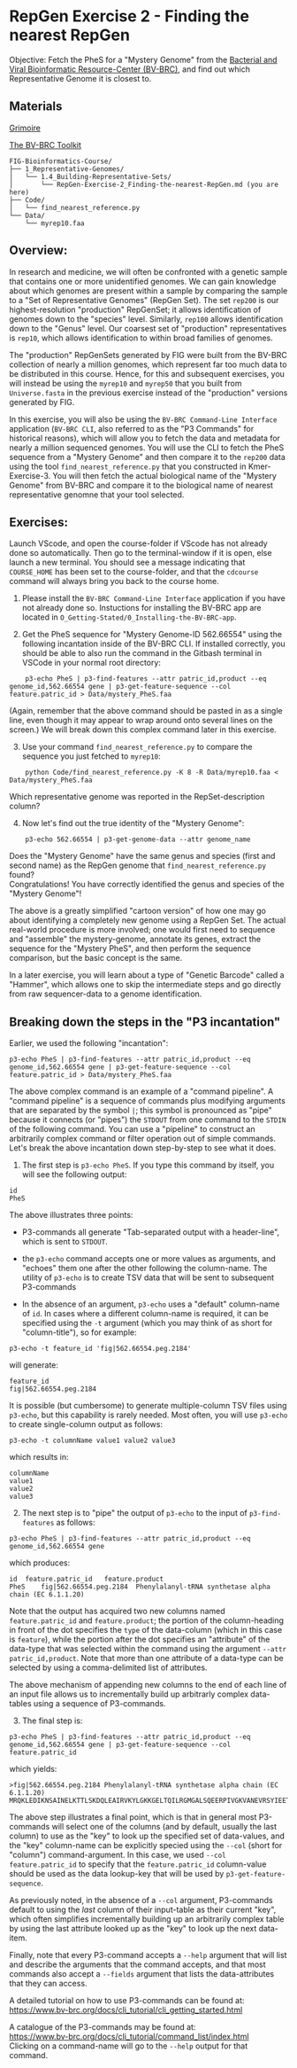 # RepGen Exercise 2 - Finding the nearest RepGen

Objective: Fetch the PheS for a "Mystery Genome" from the [Bacterial and Viral Bioinformatic Resource-Center (BV-BRC)](https://www.bv-brc.org/), and find out which Representative Genome it is closest to.

## Materials

[Grimoire](https://chat.openai.com/g/g-n7Rs0IK86-grimoire)

[The BV-BRC Toolkit](https://www.bv-brc.org/docs/cli_tutorial/index.html)

```
FIG-Bioinformatics-Course/
├── 1_Representative-Genomes/
│   └── 1.4_Building-Representative-Sets/
│       └── RepGen-Exercise-2_Finding-the-nearest-RepGen.md (you are here)
├── Code/
│   └── find_nearest_reference.py 
└── Data/
    └── myrep10.faa
```

## Overview:

In research and medicine, we will often be confronted with a genetic sample that contains one or more unidentified genomes.
We can gain knowledge about which genomes are present within a sample by comparing the sample to a "Set of Representative Genomes" (RepGen Set).
The set `rep200` is our highest-resolution "production" RepGenSet; it allows identification of genomes down to the "species" level. Similarly, `rep100` allows identification down to the "Genus" level.
Our coarsest set of "production" representatives is `rep10`, which allows identification to within broad families of genomes.

The "production" RepGenSets generated by FIG were built from the BV-BRC collection of nearly a million genomes, which represent far too much data to be distributed in this course. Hence, for this and subsequent exercises, you will instead be using the `myrep10` and `myrep50`
that you built from `Universe.fasta` in the previous exercise 
instead of the "production" versions generated by FIG.

In this exercise, you will also be using the `BV-BRC Command-Line Interface` application (`BV-BRC CLI`, also referred to as the "P3 Commands" for historical reasons), which will allow you to fetch the data and metadata for nearly a million sequenced genomes.
You will use the CLI to fetch the PheS sequence from a "Mystery Genome" and then compare it to the `rep200` data using the tool `find_nearest_reference.py` that you constructed in Kmer-Exercise-3. You will then fetch the actual biological name of the "Mystery Genome" from BV-BRC and compare it to the biological name of nearest representative genomne that your tool selected.

## Exercises:

Launch VScode, and open the course-folder
if VScode has not already done so automatically.
Then go to the terminal-window if it is open,
else launch a new terminal.
You should see a message indicating that `COURSE_HOME`
has been set to the course-folder, and that the
`cdcourse` command will always bring you back
to the course home.

1. Please install the `BV-BRC Command-Line Interface` application if you have not already done so.
Instuctions for installing the BV-BRC app are located in `O_Getting-Stated/0_Installing-the-BV-BRC-app`.


2. Get the PheS sequence for "Mystery Genome-ID 562.66554" using the following incantation inside of the BV-BRC CLI. If installed correctly, you should be able to also run the command in the Gitbash terminal in VSCode in your normal root directory:
```
    p3-echo PheS | p3-find-features --attr patric_id,product --eq genome_id,562.66554 gene | p3-get-feature-sequence --col feature.patric_id > Data/mystery_PheS.faa
```
(Again, remember that the above command should be pasted in as a single line, even though it may appear to wrap around onto several lines on the screen.) We will break down this complex command later in this exercise.

3. Use your command `find_nearest_reference.py` to compare the sequence you just fetched to `myrep10`:
```
    python Code/find_nearest_reference.py -K 8 -R Data/myrep10.faa < Data/mystery_PheS.faa
```
Which representative genome was reported in the RepSet-description column?

4. Now let's find out the true identity of the "Mystery Genome":
```
    p3-echo 562.66554 | p3-get-genome-data --attr genome_name
```
Does the "Mystery Genome" have the same genus and species (first and second name) as the RepGen genome that `find_nearest_reference.py` found?<br>
Congratulations! You have correctly identified the genus and species of the "Mystery Genome"!

The above is a greatly simplified "cartoon version" of how one may go about identifying a completely new genome using a RepGen Set. The actual real-world procedure is more involved; one would first need to sequence and "assemble" the mystery-genome, annotate its genes, extract the sequence for the "Mystery PheS", and then perform the sequence comparison, but the basic concept is the same.

In a later exercise, you will learn about a type of "Genetic Barcode" called a "Hammer", which allows one to skip the intermediate steps and go directly from raw sequencer-data to a genome identification.

## Breaking down the steps in the "P3 incantation"

Earlier, we used the following "incantation":
```
p3-echo PheS | p3-find-features --attr patric_id,product --eq genome_id,562.66554 gene | p3-get-feature-sequence --col feature.patric_id > Data/mystery_PheS.faa
```
The above complex command is an example of a "command pipeline".
A "command pipeline" is a sequence of commands plus modifying arguments that are separated by the symbol `|`; this symbol is pronounced as "pipe" because it connects (or "pipes") the `STDOUT` from one command to the `STDIN` of the following command.
You can use a "pipeline" to construct an arbitrarily complex command or filter operation out of simple commands.
Let's break the above incantation down step-by-step to see what it does.

1. The first step is `p3-echo PheS`. If you type this command by itself, you will see the following output:
```
id
PheS
```
The above illustrates three points:
* P3-commands all generate "Tab-separated output with a header-line", which is sent to `STDOUT`. 

* the `p3-echo` command accepts one or more values as arguments,
and "echoes" them one after the other following the column-name.
The utility of `p3-echo` is to create TSV data that will be sent
to subsequent P3-commands

* In the absence of an argument, `p3-echo` uses a "default" column-name of `id`. In cases where a different column-name is required, it can be specified using the `-t` argument (which you may think of as short for "column-title"), so for example:
```
p3-echo -t feature_id 'fig|562.66554.peg.2184'
```
will generate:
```
feature_id
fig|562.66554.peg.2184
```
It is possible (but cumbersome) to generate multiple-column TSV files using `p3-echo`, but this capability is rarely needed. Most often, you will use `p3-echo` to create single-column output as follows:
```
p3-echo -t columnName value1 value2 value3
```
which results in:
```
columnName
value1
value2
value3
```

2. The next step is to "pipe" the output of `p3-echo` to the input of `p3-find-features` as follows:
```
p3-echo PheS | p3-find-features --attr patric_id,product --eq genome_id,562.66554 gene
```
which produces:
```
id	feature.patric_id	feature.product
PheS	fig|562.66554.peg.2184	Phenylalanyl-tRNA synthetase alpha chain (EC 6.1.1.20)
```
Note that the output has acquired two new columns named `feature.patric_id`	and `feature.product`; the portion of the column-heading in front of the dot specifies the `type` of the data-column (which in this case is `feature`), while the portion after the dot specifies an "attribute" of the data-type that was selected within the command using the argument `--attr patric_id,product`. Note that more than one attribute of a data-type can be selected by using a comma-delimited list of attributes.

The above mechanism of appending new columns to the end of each line of an input file allows us to incrementally build up arbitrarly complex data-tables using a sequence of P3-commands. 

3. The final step is:
```
p3-echo PheS | p3-find-features --attr patric_id,product --eq genome_id,562.66554 gene | p3-get-feature-sequence --col feature.patric_id
```
which yields:
```
>fig|562.66554.peg.2184 Phenylalanyl-tRNA synthetase alpha chain (EC 6.1.1.20)
MRQKLEDIKNSAINELKTTLSKDQLEAIRVKYLGKKGELTQILRGMGALSQEERPIVGKVANEVRSYIEETIKEAFSDIKNKEKSIRLENETIDITMPGKKQAVGKRHPLDLTLESMKDIFISMGFTIEEGPEVELDKYNFEALNIPKNHPARGEQDTFYINDNLVLRTQTSPIQIRTMENQKPPIKMIAPGKVYRSDSVDATHSPIFYQMEGLVVDKGITFSDLKGTLELFAKRMFGDKVKTKFRPHHFPFTEPSAEMDATCFVCNGEGCKVCKGSGWIELLGCGMVHPQVLRNCNIDPEVYSGFAFGFGVDRMVMMKYGIDDIRLLYESDMRFLNQF
```
The above step illustrates a final point, which is that in general
most P3-commands will select one of the columns (and by default, usually the last column) to use as the "key" to look up the specified set of data-values, and the "key" column-name
can be explicitly specied using the `--col` (short for "column") command-argument. In this case, we used `--col feature.patric_id` to specify that the
`feature.patric_id` column-value should be used as the data lookup-key
that will be used by `p3-get-feature-sequence`.

As previously noted, in the absence of a `--col` argument, P3-commands default to using
the _last_ column of their input-table as their current "key", which often simplifies incrementally building up an arbitrarily complex table by using the last attribute looked up as the "key" to look up the next data-item.

Finally, note that every P3-command accepts a `--help` argument
that will list and describe the arguments that the command accepts,
and that most commands also accept a `--fields` argument that lists
the data-attributes that they can access.

A detailed tutorial on how to use P3-commands can be found at:<br>
https://www.bv-brc.org/docs/cli_tutorial/cli_getting_started.html

A catalogue of the P3-commands may be found at:<br>
https://www.bv-brc.org/docs/cli_tutorial/command_list/index.html<br>
Clicking on a command-name will go to the `--help` output for that command.

